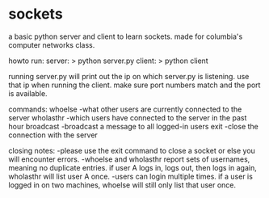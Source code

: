sockets
=======

a basic python server and client to learn sockets.
made for columbia's computer networks class.

howto run:
server:
    > python server.py <port>
client:
    > python client <ip of server> <port>

running server.py will print out the ip on which server.py is listening.
use that ip when running the client. make sure port numbers match and the
port is available.

commands:
    whoelse
        -what other users are currently connected to the server
    wholasthr
        -which users have connected to the server in the past hour
    broadcast <message>
        -broadcast a message to all logged-in users
    exit
        -close the connection with the server

closing notes:
-please use the exit command to close a socket or else you will encounter errors.
-whoelse and wholasthr report sets of usernames, meaning no duplicate entries. 
 if user A logs in, logs out, then logs in again, wholasthr will list user A once. 
-users can login multiple times. if a user is logged in on two machines, whoelse
 will still only list that user once.
